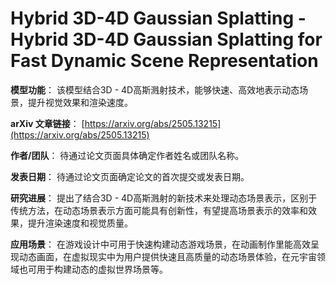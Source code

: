 # Hybrid 3D-4D Gaussian Splatting - Hybrid 3D-4D Gaussian Splatting for Fast Dynamic Scene Representation

**模型功能**：
该模型结合3D - 4D高斯溅射技术，能够快速、高效地表示动态场景，提升视觉效果和渲染速度。

**arXiv 文章链接**：
[https://arxiv.org/abs/2505.13215](https://arxiv.org/abs/2505.13215)

**作者/团队**：
待通过论文页面具体确定作者姓名或团队名称。

**发表日期**：
待通过论文页面确定论文的首次提交或发表日期。

**研究进展**：
提出了结合3D - 4D高斯溅射的新技术来处理动态场景表示，区别于传统方法，在动态场景表示方面可能具有创新性，有望提高场景表示的效率和效果，提升渲染速度和视觉质量。

**应用场景**：
在游戏设计中可用于快速构建动态游戏场景，在动画制作里能高效呈现动态画面，在虚拟现实中为用户提供快速且高质量的动态场景体验，在元宇宙领域也可用于构建动态的虚拟世界场景等。